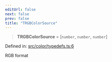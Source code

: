 ```yaml
---
editUrl: false
next: false
prev: false
title: "TRGBColorSource"
---
```


> **TRGBColorSource** = \[`number`, `number`, `number`\]

Defined in: [src/color/typedefs.ts:6](https://github.com/fabricjs/fabric.js/blob/9a792f4b7b8031f02ec7ea4ce8c99f810e45cfec/src/color/typedefs.ts#L6)

RGB format
